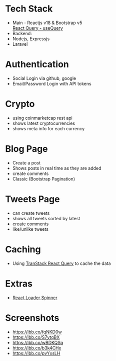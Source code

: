 # Tech Stack
- Main - Reactjs v18 & Bootstrap v5  
  [React Query - useQuery](https://tanstack.com/)
- Backend:
- Nodejs, Expressjs
- Laravel

# Authentication
- Social Login via github, google
- Email/Password Login with API tokens

# Crypto
- using coinmarketcap rest api
- shows latest cryptocurrencies
- shows meta info for each currency

# Blog Page
- Create a post   
- Shows posts in real time as they are added
- create comments
- Classic (Bootstrap Pagination)

# Tweets Page
- can create tweets
- shows all tweets sorted by latest
- create comments
- like/unlike tweets

# Caching
- Using [TranStack React Query](https://tanstack.com/) to cache the data

# Extras
- [React Loader Spinner](https://github.com/mhnpd/react-loader-spinner)

# Screenshots
- https://ibb.co/fqNKD0w
- https://ibb.co/S7ytqBX
- https://ibb.co/wBDKQSq
- https://ibb.co/b3k4CHx
- https://ibb.co/pvYxsLH

####